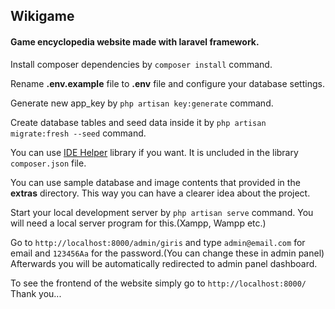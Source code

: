 <h2>Wikigame</h2>
<h4>Game encyclopedia website made with laravel framework.</h4>
<p>Install composer dependencies by <code>composer install</code> command.</p>
<p>Rename <b>.env.example</b> file to <b>.env</b> file and configure your database settings.</p>
<p>Generate new app_key by <code>php artisan key:generate</code> command.</p>
<p>Create database tables and seed data inside it by <code>php artisan migrate:fresh --seed</code> command.</p>
<p>You can use <a href="https://github.com/barryvdh/laravel-ide-helper">IDE Helper</a> library if you want. It is uncluded in the library <code>composer.json</code> file.</p>
<p>You can use sample database and image contents that provided in the <b>extras</b> directory. This way you can have a clearer idea about the project.</p>
<p>Start your local development server by <code>php artisan serve</code> command. You will need a local server program for this.(Xampp, Wampp etc.)</p>
</p>
    Go to <code>http://localhost:8000/admin/giris</code> and type <code>admin@email.com</code> for email and <code>123456Aa</code> for the password.(You can change these in admin panel)<br>
    Afterwards you will be automatically redirected to admin panel dashboard.
</p>
<p>
    To see the frontend of the website simply go to <code>http://localhost:8000/</code><br>
    Thank you...
</p>